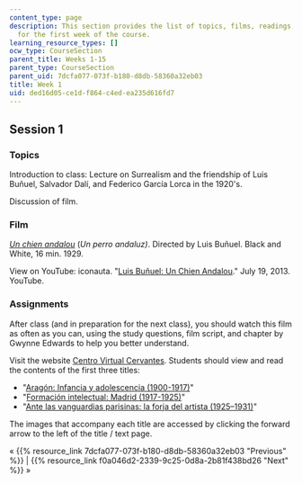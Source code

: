 ```yaml
---
content_type: page
description: This section provides the list of topics, films, readings, and assignments
  for the first week of the course.
learning_resource_types: []
ocw_type: CourseSection
parent_title: Weeks 1-15
parent_type: CourseSection
parent_uid: 7dcfa077-073f-b180-d8db-58360a32eb03
title: Week 1
uid: ded16d05-ce1d-f864-c4ed-ea235d616fd7
---
```


Session 1
---------

### Topics

Introduction to class: Lecture on Surrealism and the friendship of Luis Buñuel, Salvador Dalí, and Federico García Lorca in the 1920's.

Discussion of film.

### Film

[_Un chien andalou_](http://www.imdb.com/title/tt0020530/?ref_=nv_sr_1) (_Un perro andaluz)_. Directed by Luis Buñuel. Black and White, 16 min. 1929.

View on YouTube: iconauta. "[Luis Buñuel: Un Chien Andalou](https://www.youtube.com/watch?v=BIKYF07Y4kA)." July 19, 2013. YouTube.

### Assignments

After class (and in preparation for the next class), you should watch this film as often as you can, using the study questions, film script, and chapter by Gwynne Edwards to help you better understand.

Visit the website [Centro Virtual Cervantes](http://cvc.cervantes.es/actcult/bunuel/obra/). Students should view and read the contents of the first three titles:

*   "[Aragón: Infancia y adolescencia (1900-1917)](http://cvc.cervantes.es/actcult/bunuel/obra/infancia.htm)"
*   "[Formación intelectual: Madrid (1917-1925)](http://cvc.cervantes.es/actcult/bunuel/obra/formacion.htm)"
*   "[Ante las vanguardias parisinas: la forja del artista (1925–1931)](http://cvc.cervantes.es/actcult/bunuel/obra/vanguardias.htm)"

The images that accompany each title are accessed by clicking the forward arrow to the left of the title / text page.

« {{% resource_link 7dcfa077-073f-b180-d8db-58360a32eb03 "Previous" %}} | {{% resource_link f0a046d2-2339-9c25-0d8a-2b81f438bd26 "Next" %}} »